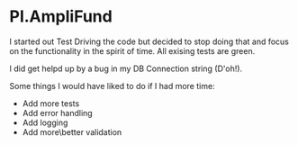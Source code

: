 # PI.AmpliFund

I started out Test Driving the code but decided to stop doing that and focus on the functionality in the spirit of time. All exising tests are green.

I did get helpd up by a bug in my DB Connection string (D'oh!).

Some things I would have liked to do if I had more time:

- Add more tests
- Add error handling
- Add logging
- Add more\better validation
